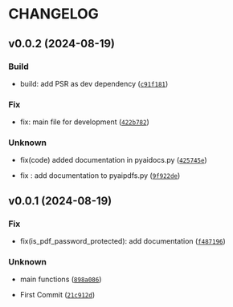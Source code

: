 # CHANGELOG

## v0.0.2 (2024-08-19)

### Build

* build: add PSR as dev dependency ([`c91f181`](https://github.com/jfimbett/pyaidocs/commit/c91f181dfb8cacaced365517b8b26efe030430bd))

### Fix

* fix: main file for development ([`422b782`](https://github.com/jfimbett/pyaidocs/commit/422b7822c19a6251e1bf7213bde9348638ec04d4))

### Unknown

* fix(code) added documentation in pyaidocs.py ([`425745e`](https://github.com/jfimbett/pyaidocs/commit/425745e546fab83a8c7da7dcaff98217445a9e95))

* fix : add documentation to pyaipdfs.py ([`9f922de`](https://github.com/jfimbett/pyaidocs/commit/9f922de7cc03e5095bf33b89d83fc1721b76b59c))

## v0.0.1 (2024-08-19)

### Fix

* fix(is_pdf_password_protected): add documentation ([`f487196`](https://github.com/jfimbett/pyaidocs/commit/f48719615189b2145b87aafac44dfde9622fdde7))

### Unknown

* main functions ([`898a086`](https://github.com/jfimbett/pyaidocs/commit/898a086e010b1588d9281d65913f921f649d0048))

* First Commit ([`21c912d`](https://github.com/jfimbett/pyaidocs/commit/21c912d5b5617eec5c49744117469a12d41faf3a))

